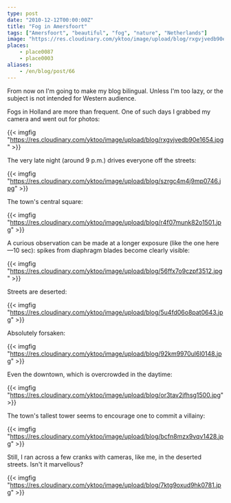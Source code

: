 ```yaml
---
type: post
date: "2010-12-12T00:00:00Z"
title: "Fog in Amersfoort"
tags: ["Amersfoort", "beautiful", "fog", "nature", "Netherlands"]
image: "https://res.cloudinary.com/yktoo/image/upload/blog/rxgvjvedb90e1654.jpg"
places:
    - place0087
    - place0003
aliases:
    - /en/blog/post/66
---
```


From now on I'm going to make my blog bilingual. Unless I'm too lazy, or the subject is not intended for Western audience.

Fogs in Holland are more than frequent. One of such days I grabbed my camera and went out for photos:

{{< imgfig "https://res.cloudinary.com/yktoo/image/upload/blog/rxgvjvedb90e1654.jpg" >}}

<!--more-->

The very late night (around 9 p.m.) drives everyone off the streets:

{{< imgfig "https://res.cloudinary.com/yktoo/image/upload/blog/szrgc4m4j9mp0746.jpg" >}}

The town's central square:

{{< imgfig "https://res.cloudinary.com/yktoo/image/upload/blog/r4f07munk82o1501.jpg" >}}

A curious observation can be made at a longer exposure (like the one here—10 sec): spikes from diaphragm blades become clearly visible:

{{< imgfig "https://res.cloudinary.com/yktoo/image/upload/blog/56ffx7o9czpf3512.jpg" >}}

Streets are deserted:

{{< imgfig "https://res.cloudinary.com/yktoo/image/upload/blog/5u4fd06o8pat0643.jpg" >}}

Absolutely forsaken:

{{< imgfig "https://res.cloudinary.com/yktoo/image/upload/blog/92km9970ul6l0148.jpg" >}}

Even the downtown, which is overcrowded in the daytime:

{{< imgfig "https://res.cloudinary.com/yktoo/image/upload/blog/or3tav2jfhsg1500.jpg" >}}

The town's tallest tower seems to encourage one to commit a villainy:

{{< imgfig "https://res.cloudinary.com/yktoo/image/upload/blog/bcfn8mzx9vqv1428.jpg" >}}

Still, I ran across a few cranks with cameras, like me, in the deserted streets. Isn't it marvellous?

{{< imgfig "https://res.cloudinary.com/yktoo/image/upload/blog/7ktg9oxud9hk0781.jpg" >}}
